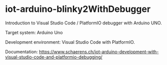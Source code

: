 # iot-arduino-blinky2WithDebugger

Introduction to Visual Studio Code / PlatformIO debugger with Arduino UNO. 

Target system: Arduino Uno

Development environment: Visual Studio Code with PlatformIO.

Documentation: https://www.schaerens.ch/iot-arduino-development-with-visual-studio-code-and-platformio-debugging/
